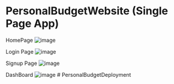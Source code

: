 ﻿# PersonalBudgetWebsite (Single Page App)
HomePage
![image](https://github.com/RamyaSruthi3/PersonalBudgetWebsite/assets/143853498/dd752344-9894-43d3-b5fc-03ac99f2b646)

Login Page
![image](https://github.com/RamyaSruthi3/PersonalBudgetWebsite/assets/143853498/efc1477a-3eb8-48c3-9bd3-e5d4c8bdd490)

Signup Page
![image](https://github.com/RamyaSruthi3/PersonalBudgetWebsite/assets/143853498/80ec7efd-7c0b-44b4-ab39-70a18eac6820)

DashBoard
![image](https://github.com/RamyaSruthi3/PersonalBudgetWebsite/assets/143853498/ae98a476-ff52-4826-9371-4abcf1d4cdda)
#   P e r s o n a l B u d g e t D e p l o y m e n t  
 